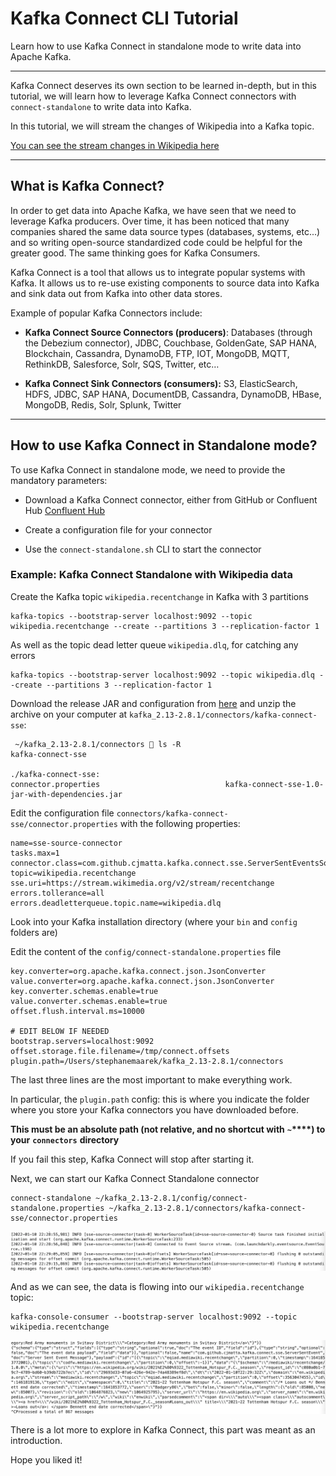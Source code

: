 Kafka Connect CLI Tutorial
==========================

Learn how to use Kafka Connect in standalone mode to write data into Apache Kafka.

* * *

Kafka Connect deserves its own section to be learned in-depth, but in this tutorial, we will learn how to leverage Kafka Connect connectors with `connect-standalone` to write data into Kafka.

In this tutorial, we will stream the changes of Wikipedia into a Kafka topic.

[You can see the stream changes in Wikipedia here](https://stream.wikimedia.org/v2/stream/recentchange)

* * *

What is Kafka Connect?
----------------------

[](#What-is-Kafka-Connect?-0)

In order to get data into Apache Kafka, we have seen that we need to leverage Kafka producers. Over time, it has been noticed that many companies shared the same data source types (databases, systems, etc...) and so writing open-source standardized code could be helpful for the greater good. The same thinking goes for Kafka Consumers.

Kafka Connect is a tool that allows us to integrate popular systems with Kafka. It allows us to re-use existing components to source data into Kafka and sink data out from Kafka into other data stores.

Example of popular Kafka Connectors include:

*   **Kafka Connect Source Connectors (producers)**: Databases (through the Debezium connector), JDBC, Couchbase, GoldenGate, SAP HANA, Blockchain, Cassandra, DynamoDB, FTP, IOT, MongoDB, MQTT, RethinkDB, Salesforce, Solr, SQS, Twitter, etc…
    
*   **Kafka Connect Sink Connectors (consumers):** S3, ElasticSearch, HDFS, JDBC, SAP HANA, DocumentDB, Cassandra, DynamoDB, HBase, MongoDB, Redis, Solr, Splunk, Twitter
    

* * *

How to use Kafka Connect in Standalone mode?
--------------------------------------------

[](#How-to-use-Kafka-Connect-in-Standalone-mode?-1)

To use Kafka Connect in standalone mode, we need to provide the mandatory parameters:

*   Download a Kafka Connect connector, either from GitHub or Confluent Hub [Confluent Hub](https://www.confluent.io/hub/)
    
*   Create a configuration file for your connector
    
*   Use the `connect-standalone.sh` CLI to start the connector
    

### Example: Kafka Connect Standalone with Wikipedia data

[](#Example:-Kafka-Connect-Standalone-with-Wikipedia-data-0)

Create the Kafka topic `wikipedia.recentchange` in Kafka with 3 partitions

```
kafka-topics --bootstrap-server localhost:9092 --topic wikipedia.recentchange --create --partitions 3 --replication-factor 1
```

As well as the topic dead letter queue `wikipedia.dlq`, for catching any errors

```
kafka-topics --bootstrap-server localhost:9092 --topic wikipedia.dlq --create --partitions 3 --replication-factor 1
```

Download the release JAR and configuration from [here](https://github.com/simplesteph/kafka-connect-sse/releases/download/v1.0/kafka-connect-sse.zip) and unzip the archive on your computer at `kafka_2.13-2.8.1/connectors/kafka-connect-sse`:

```
 ~/kafka_2.13-2.8.1/connectors  ls -R
kafka-connect-sse

./kafka-connect-sse:
connector.properties                            kafka-connect-sse-1.0-jar-with-dependencies.jar
```

Edit the configuration file `connectors/kafka-connect-sse/connector.properties` with the following properties:

```
name=sse-source-connector
tasks.max=1
connector.class=com.github.cjmatta.kafka.connect.sse.ServerSentEventsSourceConnector
topic=wikipedia.recentchange
sse.uri=https://stream.wikimedia.org/v2/stream/recentchange
errors.tollerance=all
errors.deadletterqueue.topic.name=wikipedia.dlq
```

Look into your Kafka installation directory (where your `bin` and `config` folders are)

Edit the content of the `config/connect-standalone.properties` file

```
key.converter=org.apache.kafka.connect.json.JsonConverter
value.converter=org.apache.kafka.connect.json.JsonConverter
key.converter.schemas.enable=true
value.converter.schemas.enable=true
offset.flush.interval.ms=10000

# EDIT BELOW IF NEEDED
bootstrap.servers=localhost:9092
offset.storage.file.filename=/tmp/connect.offsets
plugin.path=/Users/stephanemaarek/kafka_2.13-2.8.1/connectors
```

The last three lines are the most important to make everything work.

In particular, the `plugin.path` config: this is where you indicate the folder where you store your Kafka connectors you have downloaded before.

**This must be an absolute path (not relative, and no shortcut with** **`~`****) to your** **`connectors`** **directory**

If you fail this step, Kafka Connect will stop after starting it.

Next, we can start our Kafka Connect Standalone connector

```
connect-standalone ~/kafka_2.13-2.8.1/config/connect-standalone.properties ~/kafka_2.13-2.8.1/connectors/kafka-connect-sse/connector.properties
```

![Screenshot showing the process for starting your Kafka Connect Standalone Connector via CLI](../static/images/image__38_.webp "Starting Kafka Connect Standalone Connector")

And as we can see, the data is flowing into our `wikipedia.recentchange` topic:

```
kafka-console-consumer --bootstrap-server localhost:9092 --topic wikipedia.recentchange
```

![Screenshot showing the wikipedia data flowing into the Kafka Topic via the standalone Kafka Connect connector started via the CLI.](../static/images/image__39_.webp "Data Flowing into Kafka Topic via Kafka Connect Standalone Connector")

There is a lot more to explore in Kafka Connect, this part was meant as an introduction.

Hope you liked it!